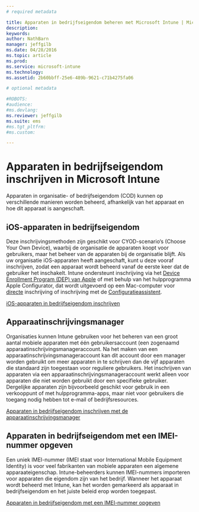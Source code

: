 ```yaml
---
# required metadata

title: Apparaten in bedrijfseigendom beheren met Microsoft Intune | Microsoft Intune
description:
keywords:
author: NathBarn
manager: jeffgilb
ms.date: 04/28/2016
ms.topic: article
ms.prod:
ms.service: microsoft-intune
ms.technology:
ms.assetid: 2b60bbff-25e6-489b-9621-c71b4275fa06

# optional metadata

#ROBOTS:
#audience:
#ms.devlang:
ms.reviewer: jeffgilb
ms.suite: ems
#ms.tgt_pltfrm:
#ms.custom:

---
```


# Apparaten in bedrijfseigendom inschrijven in Microsoft Intune
Apparaten in organisatie- of bedrijfseigendom (COD) kunnen op verschillende manieren worden beheerd, afhankelijk van het apparaat en hoe dit apparaat is aangeschaft.

## iOS-apparaten in bedrijfseigendom
Deze inschrijvingsmethoden zijn geschikt voor CYOD-scenario‘s (Choose Your Own Device), waarbij de organisatie de apparaten koopt voor gebruikers, maar het beheer van de apparaten bij de organisatie blijft. Als uw organisatie iOS-apparaten heeft aangeschaft, kunt u deze vooraf inschrijven, zodat een apparaat wordt beheerd vanaf de eerste keer dat de gebruiker het inschakelt. Intune ondersteunt inschrijving via het [Device Enrollment Program (DEP) van Apple](ios-device-enrollment-program-in-microsoft-intune.md) of met behulp van het hulpprogramma Apple Configurator, dat wordt uitgevoerd op een Mac-computer voor [directe](ios-direct-enrollment-in-microsoft-intune.md) inschrijving of inschrijving met de [Configuratieassistent](ios-setup-assistant-enrollment-in-microsoft-intune.md).

[iOS-apparaten in bedrijfseigendom inschrijven](enroll-corporate-owned-ios-devices-in-microsoft-intune.md)

## Apparaatinschrijvingsmanager
Organisaties kunnen Intune gebruiken voor het beheren van een groot aantal mobiele apparaten met één gebruikersaccount (een zogenaamd apparaatinschrijvingsmanageraccount. Na het maken van een apparaatinschrijvingsmanageraccount kan dit account door een manager worden gebruikt om meer apparaten in te schrijven dan de vijf apparaten die standaard zijn toegestaan voor reguliere gebruikers. Het inschrijven van apparaten via een apparaatinschrijvingsmanageraccount werkt alleen voor apparaten die niet worden gebruikt door een specifieke gebruiker. Dergelijke apparaten zijn bijvoorbeeld geschikt voor gebruik in een verkooppunt of met hulpprogramma-apps, maar niet voor gebruikers die toegang nodig hebben tot e-mail of bedrijfsresources.

[Apparaten in bedrijfseigendom inschrijven met de apparaatinschrijvingsmanager](enroll-corporate-owned-devices-with-the-device-enrollment-manager-in-microsoft-intune.md)

## Apparaten in bedrijfseigendom met een IMEI-nummer opgeven
Een uniek IMEI-nummer (IMEI staat voor International Mobile Equipment Identity) is voor veel fabrikanten van mobiele apparaten een algemene apparaateigenschap. Intune-beheerders kunnen IMEI-nummers importeren voor apparaten die eigendom zijn van het bedrijf. Wanneer het apparaat wordt beheerd met Intune, kan het worden gemarkeerd als apparaat in bedrijfseigendom en het juiste beleid erop worden toegepast.

[Apparaten in bedrijfseigendom met een IMEI-nummer opgeven](specify-corporate-owned-devices-with-international-mobile-equipment-identity-imei-numbers.md)


<!--HONumber=May16_HO1-->


